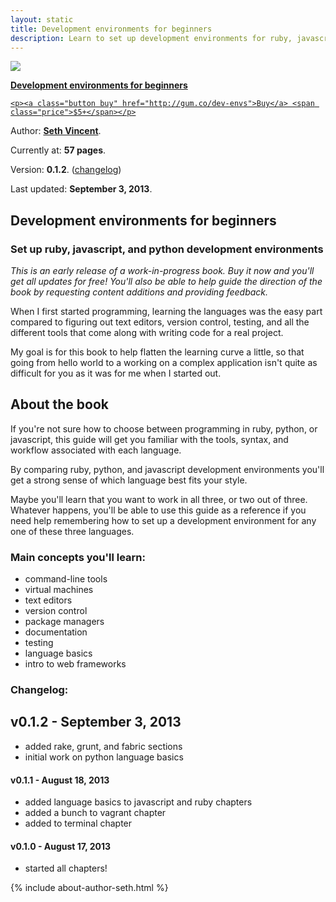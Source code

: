 ```yaml
---
layout: static
title: Development environments for beginners
description: Learn to set up development environments for ruby, javascript, and python.
---
```

<div id="book">
  <a href="http://gum.co/dev-envs">
    <img src="{{ site.baseurl }}/img/dev-envs.cover.300x388.jpg" />
    <p><strong>Development environments for beginners</strong></p>

    <p><a class="button buy" href="http://gum.co/dev-envs">Buy</a> <span class="price">$5+</span></p>
  </a>
  <div id="meta">
    <p>Author: <b><a href="http://sethvincent.com" target="_blank">Seth Vincent</a></b>.</p>
    <p>Currently at: <b>57 pages</b>.</p>
    <p>Version: <b>0.1.2</b>. (<a href="#changelog" alt="changelog">changelog</a>)</p>
    <p>Last updated: <b>September 3, 2013</b>.</p>
  </div>
</div>

## Development environments for beginners
### Set up ruby, javascript, and python development environments

_This is an early release of a work-in-progress book. Buy it now and you'll get all updates for free! You'll also be able to help guide the direction of the book by requesting content additions and providing feedback._

When I first started programming, learning the languages was the easy part compared to figuring out text editors, version control, testing, and all the different tools that come along with writing code for a real project.

My goal is for this book to help flatten the learning curve a little, so that going from hello world to a working on a complex application isn't quite as difficult for you as it was for me when I started out.

## About the book
If you're not sure how to choose between programming in ruby, python, or javascript, this guide will get you familiar with the tools, syntax, and workflow associated with each language.

By comparing ruby, python, and javascript development environments you'll get a strong sense of which language best fits your style. 

Maybe you'll learn that you want to work in all three, or two out of three. Whatever happens, you'll be able to use this guide as a reference if you need help remembering how to set up a development environment for any one of these three languages.

### Main concepts you'll learn:
- command-line tools
- virtual machines
- text editors
- version control
- package managers
- documentation
- testing
- language basics
- intro to web frameworks

### Changelog:

## v0.1.2 - September 3, 2013
- added rake, grunt, and fabric sections
- initial work on python language basics

#### v0.1.1 - August 18, 2013
- added language basics to javascript and ruby chapters
- added a bunch to vagrant chapter
- added to terminal chapter

#### v0.1.0 - August 17, 2013
- started all chapters!

{% include about-author-seth.html %}
